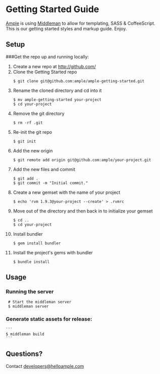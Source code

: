 # Getting Started Guide

[Ample](http://www.helloample.com/) is using [Middleman](http://middlemanapp.com/guides/getting-started) to allow for templating, SASS & CoffeeScript. This is our getting started styles and markup guide. Enjoy.

## Setup

###Get the repo up and running locally:

1. Create a new repo at http://github.com/
2. Clone the Getting Started repo
    ```
	$ git clone git@github.com:ample/ample-getting-started.git
	```
3. Rename the cloned directory and cd into it
	```
  	$ mv ample-getting-started your-project
  	$ cd your-project
  	```
4. Remove the git directory
	```
  	$ rm -rf .git
	```
5. Re-init the git repo
  	```
  	$ git init
 	```
6. Add the new origin
	```
  	$ git remote add origin git@github.com:ample/your-project.git
	```
7. Add the new files and commit
	```
	$ git add .
	$ git commit -m "Initial commit."
	```
8. Create a new gemset with the name of your project
	```
	$ echo 'rvm 1.9.3@your-project --create' > .rvmrc
	```
9. Move out of the directory and then back in to initialize your gemset
	```
	$ cd ..
	$ cd your-project
  	```
10. Install bundler
	```
	$ gem install bundler
 	```
11. Install the project's gems with bundler
	```
	$ bundle install
	```
## Usage

### Running the server

```
 # Start the middleman server
 $ middleman server
```
### Generate static assets for release:
	```
    $ middleman build
	```
## Questions?

Contact developers@helloample.com